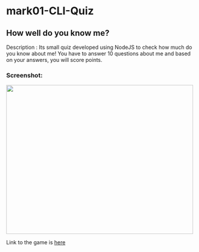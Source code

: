 # mark01-CLI-Quiz
## How well do you know me?

Description : Its small quiz developed using NodeJS to check how much do you know about me! You have to answer 10 questions about me and based on your answers, you will score points.

### Screenshot:

<img src="https://user-images.githubusercontent.com/68096217/181878235-441debab-897c-45f9-b07e-caca3d40bd64.png" width="500" height="400">

Link to the game is [here](https://replit.com/@RushikeshBunge1/marOne-CLI-Quiz?embed=1&output=1#index.js)

